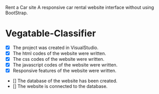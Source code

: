 Rent a Car site A responsive car rental website interface without using BootStrap.
# Vegatable-Classifier 

- [x] The project was created in VisualStudio.
- [x] The html codes of the website were written.
- [x] The css codes of the website were written.
- [x] The javascript codes of the website were written.
- [x] Responsive features of the website were written.
- [] The database of the website has been created.
- [] The website is connected to the database.